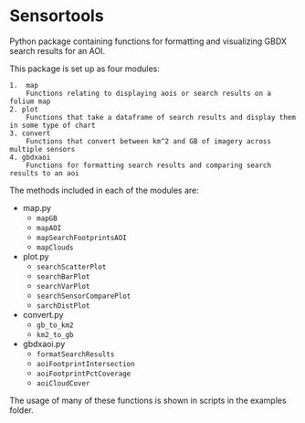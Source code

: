# Sensortools

Python package containing functions for formatting and visualizing GBDX search results for an AOI.

This package is set up as four modules:

    1.  map
        Functions relating to displaying aois or search results on a folium map
    2. plot
        Functions that take a dataframe of search results and display them in some type of chart
    3. convert
        Functions that convert between km^2 and GB of imagery across multiple sensors
    4. gbdxaoi
        Functions for formatting search results and comparing search results to an aoi

The methods included in each of the modules are:
* map.py
    * `mapGB`
    * `mapAOI`
    * `mapSearchFootprintsAOI`
    * `mapClouds`
* plot.py
    * `searchScatterPlot`
    * `searchBarPlot`
    * `searchVarPlot`
    * `searchSensorComparePlot`
    * `sarchDistPlot`
* convert.py
    * `gb_to_km2`
    * `km2_to_gb`
* gbdxaoi.py
    * `formatSearchResults`
    * `aoiFootprintIntersection`
    * `aoiFootprintPctCoverage`
    * `aoiCloudCover`

The usage of many of these functions is shown in scripts in the examples folder.

